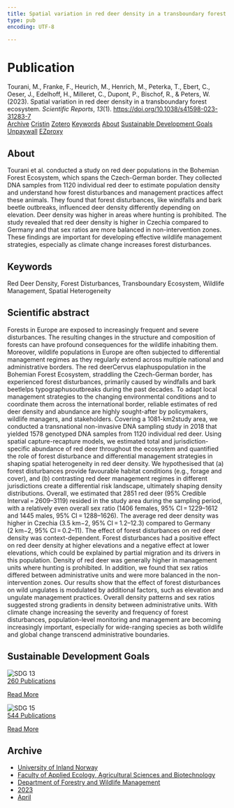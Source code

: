 ```yaml
---
title: Spatial variation in red deer density in a transboundary forest ecosystem
type: pub
encoding: UTF-8

---
```

<h1>Publication</h1>
<article id="csl-bib-container-IPTGM5HV" class="csl-bib-container">
  <div class="csl-bib-body"> <div class="csl-entry">Tourani, M., Franke, F., Heurich, M., Henrich, M., Peterka, T., Ebert, C., Oeser, J., Edelhoff, H., Milleret, C., Dupont, P., Bischof, R., &#38; Peters, W. (2023). Spatial variation in red deer density in a transboundary forest ecosystem. <i>Scientific Reports</i>, <i>13</i>(1). <a href="https://doi.org/10.1038/s41598-023-31283-7">https://doi.org/10.1038/s41598-023-31283-7</a></div> </div>
  <div class="csl-bib-buttons">
    <a href="#taxonomy-article-IPTGM5HV" alt="archive" class="csl-bib-button">Archive</a>
    <a href="https://app.cristin.no/results/show.jsf?id=2139416" alt="Cristin" class="csl-bib-button">Cristin</a>
    <a href="http://zotero.org/groups/5881554/items/IPTGM5HV" alt="Zotero" class="csl-bib-button">Zotero</a>
    <a href="#keywords-article-IPTGM5HV" alt="keywords" class="csl-bib-button">Keywords</a>
    <a href="#about-article-IPTGM5HV" alt="about_pub" class="csl-bib-button">About</a>
    <a href="#sdg-article-IPTGM5HV" alt="sdg" class="csl-bib-button">Sustainable Development Goals</a>
    <a href="https://www.nature.com/articles/s41598-023-31283-7.pdf" alt="Unpaywall" class="csl-bib-button">Unpaywall</a>
    <a href="https://www.nature.com/articles/s41598-023-31283-7.pdf" alt="EZproxy" class="csl-bib-button">EZproxy</a>
  </div>
  <div id="csl-bib-meta-container-IPTGM5HV"></div>
</article>
<div id="csl-bib-meta-IPTGM5HV" class="csl-bib-meta">
  <article id="about-article-IPTGM5HV" class="about_pub-article">
    <h1>About</h1>
    Tourani et al. conducted a study on red deer populations in the Bohemian Forest Ecosystem, which spans the Czech-German border. They collected DNA samples from 1120 individual red deer to estimate population density and understand how forest disturbances and management practices affect these animals. They found that forest disturbances, like windfalls and bark beetle outbreaks, influenced deer density differently depending on elevation. Deer density was higher in areas where hunting is prohibited. The study revealed that red deer density is higher in Czechia compared to Germany and that sex ratios are more balanced in non-intervention zones. These findings are important for developing effective wildlife management strategies, especially as climate change increases forest disturbances.
  </article>
  <article id="keywords-article-IPTGM5HV" class="keywords-article">
    <h1>Keywords</h1>
    Red Deer Density, Forest Disturbances, Transboundary Ecosystem, Wildlife Management, Spatial Heterogeneity
  </article>
  <article id="abstract-article-IPTGM5HV" class="abstract-article">
    <h1>Scientific abstract</h1>
    Forests in Europe are exposed to increasingly frequent and severe disturbances. The resulting changes in the structure and composition of forests can have profound consequences for the wildlife inhabiting them. Moreover, wildlife populations in Europe are often subjected to differential management regimes as they regularly extend across multiple national and administrative borders. The red deerCervus elaphuspopulation in the Bohemian Forest Ecosystem, straddling the Czech-German border, has experienced forest disturbances, primarily caused by windfalls and bark beetleIps typographusoutbreaks during the past decades. To adapt local management strategies to the changing environmental conditions and to coordinate them across the international border, reliable estimates of red deer density and abundance are highly sought-after by policymakers, wildlife managers, and stakeholders. Covering a 1081-km2study area, we conducted a transnational non-invasive DNA sampling study in 2018 that yielded 1578 genotyped DNA samples from 1120 individual red deer. Using spatial capture-recapture models, we estimated total and jurisdiction-specific abundance of red deer throughout the ecosystem and quantified the role of forest disturbance and differential management strategies in shaping spatial heterogeneity in red deer density. We hypothesised that (a) forest disturbances provide favourable habitat conditions (e.g., forage and cover), and (b) contrasting red deer management regimes in different jurisdictions create a differential risk landscape, ultimately shaping density distributions. Overall, we estimated that 2851 red deer (95% Credible Interval = 2609–3119) resided in the study area during the sampling period, with a relatively even overall sex ratio (1406 females, 95% CI = 1229–1612 and 1445 males, 95% CI = 1288–1626). The average red deer density was higher in Czechia (3.5 km−2, 95% CI = 1.2–12.3) compared to Germany (2 km−2, 95% CI = 0.2–11). The effect of forest disturbances on red deer density was context-dependent. Forest disturbances had a positive effect on red deer density at higher elevations and a negative effect at lower elevations, which could be explained by partial migration and its drivers in this population. Density of red deer was generally higher in management units where hunting is prohibited. In addition, we found that sex ratios differed between administrative units and were more balanced in the non-intervention zones. Our results show that the effect of forest disturbances on wild ungulates is modulated by additional factors, such as elevation and ungulate management practices. Overall density patterns and sex ratios suggested strong gradients in density between administrative units. With climate change increasing the severity and frequency of forest disturbances, population-level monitoring and management are becoming increasingly important, especially for wide-ranging species as both wildlife and global change transcend administrative boundaries.
  </article>
  <article id="sdg-article-IPTGM5HV" class="sdg-article">
    <h1>Sustainable Development Goals</h1>
    <div class="sdg-container"><div id="sdg13" class="sdg">
        <img src="{{< params subfolder >}}images/sdg/sdg13_en.png" class="image" alt="SDG 13">
        <div class="sdg-overlay">
          <a href="{{< params subfolder >}}en/archive/?sdg=13#archive" class="sdg-publication-count"><span>260</span> Publications</a>
          <p><a href="https://sdgs.un.org/goals/goal13" class="sdg-read-more">Read More</a></p>
        </div>
      </div> <div id="sdg15" class="sdg">
        <img src="{{< params subfolder >}}images/sdg/sdg15_en.png" class="image" alt="SDG 15">
        <div class="sdg-overlay">
          <a href="{{< params subfolder >}}en/archive/?sdg=15#archive" class="sdg-publication-count"><span>544</span> Publications</a>
          <p><a href="https://sdgs.un.org/goals/goal15" class="sdg-read-more">Read More</a></p>
        </div>
      </div></div>
  </article>
  <article id="taxonomy-article-IPTGM5HV" class="taxonomy-article">
    <h1>Archive</h1>
    <ul>
      <li><a href="{{< params subfolder >}}en/archive/?key=3DCRN523">University of Inland Norway</a></li>
      <li><a href="{{< params subfolder >}}en/archive/?key=T77LXH6D">Faculty of Applied Ecology, Agricultural Sciences and Biotechnology</a></li>
      <li><a href="{{< params subfolder >}}en/archive/?key=7TRARPE3">Department of Forestry and Wildlife Management</a></li>
      <li><a href="{{< params subfolder >}}en/archive/?key=WXLLSUEU">2023</a></li>
      <li><a href="{{< params subfolder >}}en/archive/?key=J3RKSNFL">April</a></li>
    </ul>
  </article>
</div>
